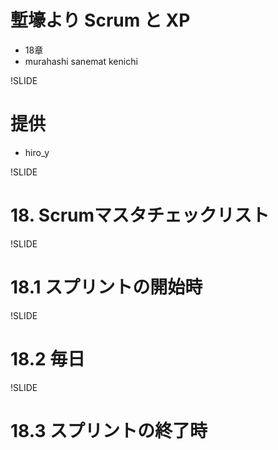 # 塹壕より Scrum と XP
- 18章
- murahashi sanemat kenichi

!SLIDE
# 提供
- hiro_y

!SLIDE
# 18. Scrumマスタチェックリスト

!SLIDE
# 18.1 スプリントの開始時

!SLIDE
# 18.2 毎日

!SLIDE
# 18.3 スプリントの終了時
